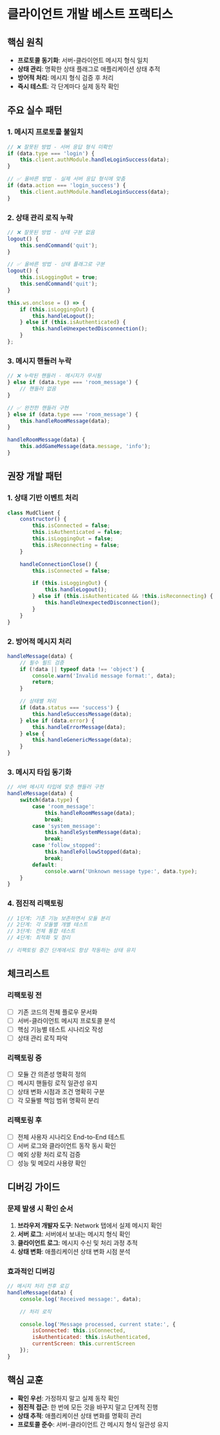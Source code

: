 # 클라이언트 개발 베스트 프랙티스

## 핵심 원칙
- **프로토콜 동기화**: 서버-클라이언트 메시지 형식 일치
- **상태 관리**: 명확한 상태 플래그로 애플리케이션 상태 추적
- **방어적 처리**: 메시지 형식 검증 후 처리
- **즉시 테스트**: 각 단계마다 실제 동작 확인

## 주요 실수 패턴

### 1. 메시지 프로토콜 불일치
```javascript
// ❌ 잘못된 방법 - 서버 응답 형식 미확인
if (data.type === 'login') {
    this.client.authModule.handleLoginSuccess(data);
}

// ✅ 올바른 방법 - 실제 서버 응답 형식에 맞춤
if (data.action === 'login_success') {
    this.client.authModule.handleLoginSuccess(data);
}
```

### 2. 상태 관리 로직 누락
```javascript
// ❌ 잘못된 방법 - 상태 구분 없음
logout() {
    this.sendCommand('quit');
}

// ✅ 올바른 방법 - 상태 플래그로 구분
logout() {
    this.isLoggingOut = true;
    this.sendCommand('quit');
}

this.ws.onclose = () => {
    if (this.isLoggingOut) {
        this.handleLogout();
    } else if (this.isAuthenticated) {
        this.handleUnexpectedDisconnection();
    }
};
```

### 3. 메시지 핸들러 누락
```javascript
// ❌ 누락된 핸들러 - 메시지가 무시됨
} else if (data.type === 'room_message') {
    // 핸들러 없음
}

// ✅ 완전한 핸들러 구현
} else if (data.type === 'room_message') {
    this.handleRoomMessage(data);
}

handleRoomMessage(data) {
    this.addGameMessage(data.message, 'info');
}
```

## 권장 개발 패턴

### 1. 상태 기반 이벤트 처리
```javascript
class MudClient {
    constructor() {
        this.isConnected = false;
        this.isAuthenticated = false;
        this.isLoggingOut = false;
        this.isReconnecting = false;
    }

    handleConnectionClose() {
        this.isConnected = false;

        if (this.isLoggingOut) {
            this.handleLogout();
        } else if (this.isAuthenticated && !this.isReconnecting) {
            this.handleUnexpectedDisconnection();
        }
    }
}
```

### 2. 방어적 메시지 처리
```javascript
handleMessage(data) {
    // 필수 필드 검증
    if (!data || typeof data !== 'object') {
        console.warn('Invalid message format:', data);
        return;
    }

    // 상태별 처리
    if (data.status === 'success') {
        this.handleSuccessMessage(data);
    } else if (data.error) {
        this.handleErrorMessage(data);
    } else {
        this.handleGenericMessage(data);
    }
}
```

### 3. 메시지 타입 동기화
```javascript
// 서버 메시지 타입에 맞춘 핸들러 구현
handleMessage(data) {
    switch(data.type) {
        case 'room_message':
            this.handleRoomMessage(data);
            break;
        case 'system_message':
            this.handleSystemMessage(data);
            break;
        case 'follow_stopped':
            this.handleFollowStopped(data);
            break;
        default:
            console.warn('Unknown message type:', data.type);
    }
}
```

### 4. 점진적 리팩토링
```javascript
// 1단계: 기존 기능 보존하면서 모듈 분리
// 2단계: 각 모듈별 개별 테스트
// 3단계: 전체 통합 테스트
// 4단계: 최적화 및 정리

// 리팩토링 중간 단계에서도 항상 작동하는 상태 유지
```

## 체크리스트

### 리팩토링 전
- [ ] 기존 코드의 전체 플로우 문서화
- [ ] 서버-클라이언트 메시지 프로토콜 분석
- [ ] 핵심 기능별 테스트 시나리오 작성
- [ ] 상태 관리 로직 파악

### 리팩토링 중
- [ ] 모듈 간 의존성 명확히 정의
- [ ] 메시지 핸들링 로직 일관성 유지
- [ ] 상태 변화 시점과 조건 명확히 구분
- [ ] 각 모듈별 책임 범위 명확히 분리

### 리팩토링 후
- [ ] 전체 사용자 시나리오 End-to-End 테스트
- [ ] 서버 로그와 클라이언트 동작 동시 확인
- [ ] 예외 상황 처리 로직 검증
- [ ] 성능 및 메모리 사용량 확인

## 디버깅 가이드

### 문제 발생 시 확인 순서
1. **브라우저 개발자 도구**: Network 탭에서 실제 메시지 확인
2. **서버 로그**: 서버에서 보내는 메시지 형식 확인
3. **클라이언트 로그**: 메시지 수신 및 처리 과정 추적
4. **상태 변화**: 애플리케이션 상태 변화 시점 분석

### 효과적인 디버깅
```javascript
// 메시지 처리 전후 로깅
handleMessage(data) {
    console.log('Received message:', data);

    // 처리 로직

    console.log('Message processed, current state:', {
        isConnected: this.isConnected,
        isAuthenticated: this.isAuthenticated,
        currentScreen: this.currentScreen
    });
}
```

## 핵심 교훈
- **확인 우선**: 가정하지 말고 실제 동작 확인
- **점진적 접근**: 한 번에 모든 것을 바꾸지 말고 단계적 진행
- **상태 추적**: 애플리케이션 상태 변화를 명확히 관리
- **프로토콜 준수**: 서버-클라이언트 간 메시지 형식 일관성 유지
